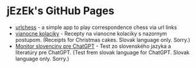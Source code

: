 # jEzEk's GitHub Pages #

- [urlchess](./urlchess) - a simple app to play correspondence chess via url links
- [vianocne kolaciky](./vianocne-kolaciky) - Recepty na vianocne kolaciky s nazornym postupom. (Receipts for Christmas cakes. Slovak language only. Sorry.)
- [Monitor slovenciny pre ChatGPT](./Monitor-slovenciny-pre-ChatGPT) - Test zo slovenského jazyka a literatúry pre ChatGPT. (Test frem slovak language for ChatGPT. Slovak language only. Sorry.)
